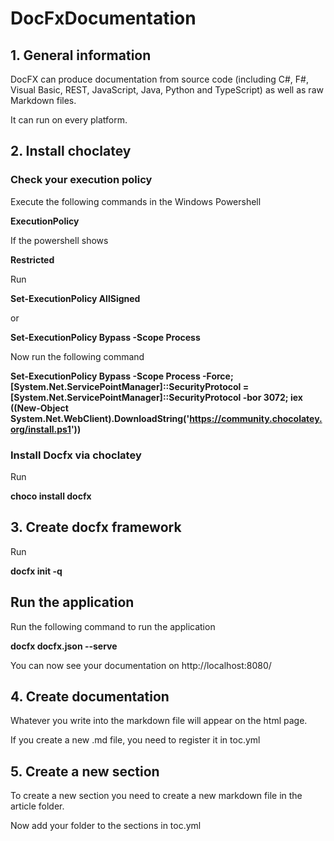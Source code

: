 # DocFxDocumentation
## 1. General information
DocFX can produce documentation from source code (including C#, F#, Visual Basic, REST, JavaScript, Java, Python and TypeScript) as well as raw Markdown files.

It can run on every platform.
## 2. Install choclatey
### Check your execution policy 
Execute the following commands in the Windows Powershell

**ExecutionPolicy** 

If the powershell shows

**Restricted**

Run

**Set-ExecutionPolicy AllSigned** 

or 

**Set-ExecutionPolicy Bypass -Scope Process** 

Now run the following command 

**Set-ExecutionPolicy Bypass -Scope Process -Force; [System.Net.ServicePointManager]::SecurityProtocol = [System.Net.ServicePointManager]::SecurityProtocol -bor 3072; iex ((New-Object System.Net.WebClient).DownloadString('https://community.chocolatey.org/install.ps1'))**

### Install Docfx via choclatey
Run

**choco install docfx**

## 3. Create docfx framework
Run

**docfx init -q**

## Run the application

Run the following command to run the application

**docfx docfx.json --serve**

You can now see your documentation on http://localhost:8080/

## 4. Create documentation
Whatever you write into the markdown file will appear on the html page.

If you create a new .md file, you need to register it in toc.yml

## 5. Create a new section
To create a new section you need to create a new markdown file in the article folder.

Now add your folder to the sections in toc.yml
